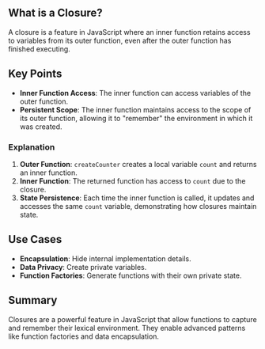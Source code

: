 ## What is a Closure?

A closure is a feature in JavaScript where an inner function retains access to variables from its outer function, even after the outer function has finished executing.

## Key Points

- **Inner Function Access**: The inner function can access variables of the outer function.
- **Persistent Scope**: The inner function maintains access to the scope of its outer function, allowing it to "remember" the environment in which it was created.

### Explanation

1. **Outer Function**: `createCounter` creates a local variable `count` and returns an inner function.
2. **Inner Function**: The returned function has access to `count` due to the closure.
3. **State Persistence**: Each time the inner function is called, it updates and accesses the same `count` variable, demonstrating how closures maintain state.

## Use Cases

- **Encapsulation**: Hide internal implementation details.
- **Data Privacy**: Create private variables.
- **Function Factories**: Generate functions with their own private state.

## Summary

Closures are a powerful feature in JavaScript that allow functions to capture and remember their lexical environment. They enable advanced patterns like function factories and data encapsulation.